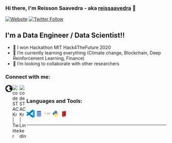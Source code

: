 ### Hi there, I'm Reisson Saavedra - aka [reissaavedra][website] 👋

[![Website](https://img.shields.io/website?label=reissaaavedra.netlify.app&style=for-the-badge&url=https://reissaaavedra.netlify.app/)](https://reissaaavedra.netlify.app/)
[![Twitter Follow](https://img.shields.io/twitter/follow/reissaavedra?color=1DA1F2&logo=twitter&style=for-the-badge)](https://twitter.com/SaavedraReisson)

## I'm a Data Engineer / Data Scientist!!

- 🥇 I won Hackathon MIT Hack4TheFuture 2020 
- 🌱 I’m currently learning everything (Climate change, Blockchain, Deep Reinforcement Learning, Finance)
- 👯 I’m looking to collaborate with other researchers


### Connect with me:

[<img align="left" alt="codeSTACKr.com" width="22px" src="https://raw.githubusercontent.com/iconic/open-iconic/master/svg/globe.svg" />][website]
[<img align="left" alt="codeSTACKr | Twitter" width="22px" src="https://cdn.jsdelivr.net/npm/simple-icons@v3/icons/twitter.svg" />][twitter]
[<img align="left" alt="codeSTACKr | LinkedIn" width="22px" src="https://cdn.jsdelivr.net/npm/simple-icons@v3/icons/linkedin.svg" />][linkedin]

<br />

### Languages and Tools:

<img align="left" alt="Visual Studio Code" width="26px" src="https://raw.githubusercontent.com/github/explore/80688e429a7d4ef2fca1e82350fe8e3517d3494d/topics/visual-studio-code/visual-studio-code.png" />

<img align="left" alt="SQL" width="26px" src="https://raw.githubusercontent.com/github/explore/80688e429a7d4ef2fca1e82350fe8e3517d3494d/topics/sql/sql.png" />

<img align="left" alt="Java" width="26px" src="https://raw.githubusercontent.com/github/explore/80688e429a7d4ef2fca1e82350fe8e3517d3494d/topics/java/java.png" />

<img align="left" alt="Python" width="26px" src="https://raw.githubusercontent.com/github/explore/80688e429a7d4ef2fca1e82350fe8e3517d3494d/topics/python/python.png" />

<img align="left" alt="Scala" width="26px" src="https://raw.githubusercontent.com/github/explore/80688e429a7d4ef2fca1e82350fe8e3517d3494d/topics/scala/scala.png" />

<br />
<br />

---


[website]: https://reissaaavedra.netlify.app/
[twitter]: https://twitter.com/SaavedraReisson
[linkedin]: https://www.linkedin.com/in/reisson-saavedra/
